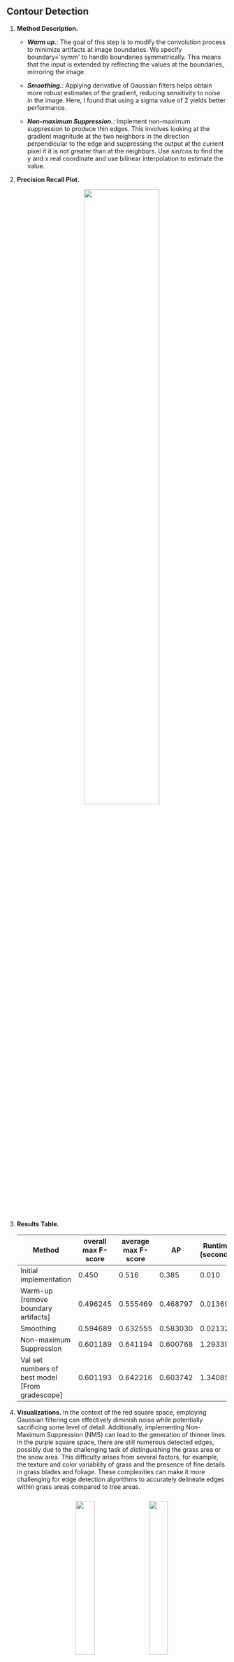 ## Contour Detection 

1. **Method Description.** 

   - ***Warm up.***: The goal of this step is to modify the convolution process to minimize artifacts at image boundaries. We specify boundary='symm' to handle boundaries symmetrically. This means that the input is extended by reflecting the values at the boundaries, mirroring the image. 

   - ***Smoothing.***: Applying derivative of Gaussian filters helps obtain more robust estimates of the gradient, reducing sensitivity to noise in the image. Here, I found that using a sigma value of 2 yields better performance.

   - ***Non-maximum Suppression.***: Implement non-maximum suppression to produce thin edges. This involves looking at the gradient magnitude at the two neighbors in the direction perpendicular to the edge and suppressing the output at the current pixel if it is not greater than at the neighbors. Use sin/cos to find the y and x real coordinate and use bilinear interpolation to estimate the value.


2. **Precision Recall Plot.** 
   <div align="center">
      <img src="/home/edison/UIUC/ECE549/cv-sp24-mps/MP3/contours/plot.png" width="60%">
   </div>


3. **Results Table.** 

   | Method                                          | overall max F-score | average max F-score | AP       | Runtime (seconds) |
   | ----------------------------------------------- | ------------------- | ------------------- | -------- | ----------------- |
   | Initial implementation                          | 0.450               | 0.516               | 0.385    | 0.010             |
   | Warm-up [remove boundary artifacts]             | 0.496245            | 0.555469            | 0.468797 | 0.013698          |
   | Smoothing                                       | 0.594689            | 0.632555            | 0.583030 | 0.021321          |
   | Non-maximum Suppression                         | 0.601189            | 0.641194            | 0.600768 | 1.293390          |
   | Val set numbers of best model [From gradescope] | 0.601193            | 0.642216            | 0.603742 | 1.340852          |

4. **Visualizations.** In the context of the red square space, employing Gaussian filtering can effectively diminish noise while potentially sacrificing some level of detail. Additionally, implementing Non-Maximum Suppression (NMS) can lead to the generation of thinner lines. In the purple square space, there are still numerous detected edges, possibly due to the challenging task of distinguishing the grass area or the snow area. This difficulty arises from several factors, for example, the texture and color variability of grass and the presence of fine details in grass blades and foliage. These complexities can make it more challenging for edge detection algorithms to accurately delineate edges within grass areas compared to tree areas.

   <div align="center">
      <img src="/home/edison/UIUC/ECE549/cv-sp24-mps/MP3/contours/output/part1/bench/54082.png" width="30%" style="margin:10px;">
      <img src="/home/edison/UIUC/ECE549/cv-sp24-mps/MP3/contours/output/part2/bench/54082.png" width="30%" style="margin:10px;">
      <img src="/home/edison/UIUC/ECE549/cv-sp24-mps/MP3/contours/output/part3/bench/54082.png" width="30%" style="margin:10px;">

      <img src="/home/edison/UIUC/ECE549/cv-sp24-mps/MP3/contours/output/part1/bench/19021.png" width="30%" style="margin:10px;">
      <img src="/home/edison/UIUC/ECE549/cv-sp24-mps/MP3/contours/output/part2/bench/19021.png" width="30%" style="margin:10px;">
      <img src="/home/edison/UIUC/ECE549/cv-sp24-mps/MP3/contours/output/part3/bench/19021.png" width="30%" style="margin:10px;">

      <img src="/home/edison/UIUC/ECE549/cv-sp24-mps/MP3/contours/output/part1/bench/97033.png" width="30%" style="margin:10px;">
      <img src="/home/edison/UIUC/ECE549/cv-sp24-mps/MP3/contours/output/part2/bench/97033.png" width="30%" style="margin:10px;">
      <img src="/home/edison/UIUC/ECE549/cv-sp24-mps/MP3/contours/output/part3/bench/97033.png" width="30%" style="margin:10px;">
   </div>

5. **Bells and Whistles.** I tried to add hysteresis thresholding to my code. Hysteresis thresholding helps produce stronger and more continuous edges by considering both strong and weak edge pixels. Additionally, I attempted to use a multi-scale edge detector; however, the results seem unsatisfactory, with performance even decreasing.

   
   | Method                                | overall max F-score | average max F-score | AP       | Runtime (seconds) |
   | ------------------------------------- | ------------------- | ------------------- | -------- | ----------------- |
   | Best base Implementation (from above) | 0.601189            | 0.641194            | 0.600768 | 1.293390          |
   | Bells and whistle (1) [extra credit]) | 0.601193            | 0.642216            | 0.603742 | 1.340852          |
   | Bells and whistle (2) [extra credit]) | 0.579224            | 0.617648            | 0.583105 | 6.088318          |
   | Bells and whistle (n) [extra credit]) |                     |                     |          |
## Corner Detection 

1. **Method Description.** 

   - ***Compute Partial Derivatives at Each Pixel.***: Compute the partial derivatives of the image at each pixel to obtain the gradient information with the filter [-1 0 1] and its transpose.

   - ***Compute Second Moment Matrix M in a Gaussian Window.***: The second moment matrix is computed using the gradients obtained in the previous step. Additionally, Gaussian filtering is applied to reduce noise. Here, I found that using a sigma value of 0.7 yields the best performance.

   - ***Compute corner response function R.***: Use the eigenvalues to calculate the corner response function R with the function: R = det(M) - alpha * trace(M)^2

   - ***Find local maxima of response function.***: Unlike in contour detection, non-maximum suppression used in corner detection creates a window around each pixel and checks if the center pixel value is the largest. If not, it is set to 0. I found that setting the window size to 3 achieves the best performance.

2. **Precision Recall Plot.** 

   <div align="center">
      <img src="/home/edison/UIUC/ECE549/cv-sp24-mps/MP3/corners/plot.png" width="60%">
   </div>

3. **Results Table.** 
   | Method                                          | Average Precision | Runtime  |
   | ----------------------------------------------- | ----------------- | -------- |
   | Random                                          | 0.002             | 0.001    |
   | Harris w/o NMS                                  | 0.246328          | 0.002413 |
   | Harris w/ NMS                                   | 0.511119          | 0.157574 |
   | Hyper-parameters alpha - 0.05                   | 0.503364          | 0.168604 |
   | Hyper-parameters alpha - 0.06                   | 0.499970          | 0.163661 |
   | Val set numbers of best model [From gradescope] | 0.511119          | 0.123257 |


4. **Visualizations.**: The corner detection primarily identifies building corners well; however, it also misidentifies other objects, such as tree leaves, as corners. This occurs because tree leaves share texture and contrast similarities with corners, leading to high responses in corner detection algorithms. Additionally, the arrangement and shape of tree leaves can resemble corners, particularly from specific perspectives or lighting conditions.
   <div align="center">
      <img src="/home/edison/UIUC/ECE549/cv-sp24-mps/MP3/corners/output/demo/vis/draw_cube_17_vis.png" width="100%">
      <img src="/home/edison/UIUC/ECE549/cv-sp24-mps/MP3/corners/output/demo/vis/ece_vis.png" width="100%">
      <img src="/home/edison/UIUC/ECE549/cv-sp24-mps/MP3/corners/output/demo/vis/beckman_vis.png" width="100%">
   </div>

5. **Bells and Whistles.** 

   | Method                                | Average Precision | Runtime  |
   | ------------------------------------- | ----------------- | -------- |
   | Best base Implementation (from above) | 0.511119          | 0.123257 |
   | Bells and whistle (1) [extra credit]) |                   |          |
   | Bells and whistle (2) [extra credit]) |                   |          |
   | Bells and whistle (n) [extra credit]) |                   |          |
## Multi-resolution Blending 

1. **Method Description.**
    
    - ***Image and Mask Stacking***:The image_stack function computes Laplacian pyramids for the input images (im1 and im2) by iteratively applying Gaussian filtering and subtracting the blurred images from the original images. Similarly, the mask_stack function computes Gaussian pyramids for the input mask by applying Gaussian filtering iteratively.

    - ***Combining Pyramids***:The combine_pyramid function combines the Laplacian pyramids of the images (LA and LB) using the Gaussian pyramid of the mask (GR) as weights. This step ensures that regions where the mask has high values are primarily influenced by the Laplacian pyramid of im1, while regions with low mask values are influenced by the Laplacian pyramid of im2.

    - ***Blending***:The blend function sums up the levels of the combined Laplacian pyramid (LS) to obtain the final blended image (out). This step effectively blends the two input images (im1 and im2) based on the provided mask, producing a seamless transition between them.

2. **Oraple.** 

<div align="center">
      <img src="blend/orange.jpeg" width="30%" style="margin:10px;">
      <img src="blend/apple.jpeg" width="30%" style="margin:10px;">
      <img src="blend/result.png" width="30%" style="margin:10px;">
</div>

3. **Blends of your choice.**

 I tried to combine the day and night images of the Eiffel Tower, where I had to crop the images and generate the mask myself.

<div align="center">
   ![moon](https://github.com/EdisonHuangtw/odin-recipes/assets/136220779/1bc0983e-1c82-4817-845f-4cfbe398552f)
    <img src="/home/edison/UIUC/ECE549/cv-sp24-mps/MP3/blend/paris/output.png" width="30%" style="margin:10px;">
</div>
